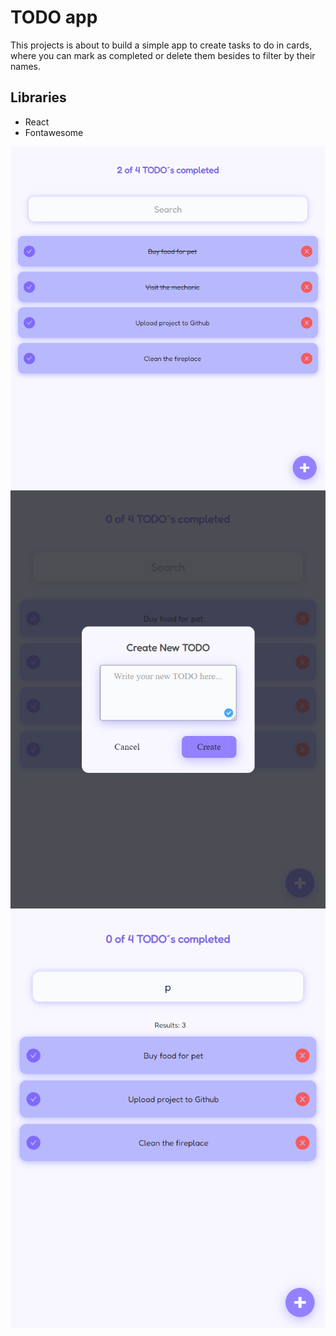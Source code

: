 # TODO app

This projects is about to build a simple app to create tasks to do in cards, where you can mark as completed or delete them besides to filter by their names.

## Libraries
- React
- Fontawesome

![](./screenshots/Todo1.png)
![](./screenshots/Todo2.png)
![](./screenshots/Todo3.png)
